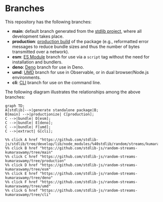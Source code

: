 <!--

@license Apache-2.0

Copyright (c) 2023 The Stdlib Authors.

Licensed under the Apache License, Version 2.0 (the "License");
you may not use this file except in compliance with the License.
You may obtain a copy of the License at

    http://www.apache.org/licenses/LICENSE-2.0

Unless required by applicable law or agreed to in writing, software
distributed under the License is distributed on an "AS IS" BASIS,
WITHOUT WARRANTIES OR CONDITIONS OF ANY KIND, either express or implied.
See the License for the specific language governing permissions and
limitations under the License.

-->

# Branches

This repository has the following branches:

-   **main**: default branch generated from the [stdlib project][stdlib-url], where all development takes place.
-   **production**: [production build][production-url] of the package (e.g., reformatted error messages to reduce bundle sizes and thus the number of bytes transmitted over a network).
-   **esm**: [ES Module][esm-url] branch for use via a `script` tag without the need for installation and bundlers.
-   **deno**: [Deno][deno-url] branch for use in Deno.
-   **umd**: [UMD][umd-url] branch for use in Observable, or in dual browser/Node.js environments.
-   **cli**: [CLI][cli-url] branch for use on the command line.

The following diagram illustrates the relationships among the above branches:

```mermaid
graph TD;
A[stdlib]-->|generate standalone package|B;
B[main] -->|productionize| C[production];
C -->|bundle| D[esm];
C -->|bundle| E[deno];
C -->|bundle| F[umd];
C -->|extract| G[cli];

%% click A href "https://github.com/stdlib-js/stdlib/tree/develop/lib/node_modules/%40stdlib/random/streams/kumaraswamy"
%% click B href "https://github.com/stdlib-js/random-streams-kumaraswamy/tree/main"
%% click C href "https://github.com/stdlib-js/random-streams-kumaraswamy/tree/production"
%% click D href "https://github.com/stdlib-js/random-streams-kumaraswamy/tree/esm"
%% click E href "https://github.com/stdlib-js/random-streams-kumaraswamy/tree/deno"
%% click F href "https://github.com/stdlib-js/random-streams-kumaraswamy/tree/umd"
%% click G href "https://github.com/stdlib-js/random-streams-kumaraswamy/tree/cli"
```

[stdlib-url]: https://github.com/stdlib-js/stdlib/tree/develop/lib/node_modules/%40stdlib/random/streams/kumaraswamy
[production-url]: https://github.com/stdlib-js/random-streams-kumaraswamy/tree/production
[deno-url]: https://github.com/stdlib-js/random-streams-kumaraswamy/tree/deno
[umd-url]: https://github.com/stdlib-js/random-streams-kumaraswamy/tree/umd
[esm-url]: https://github.com/stdlib-js/random-streams-kumaraswamy/tree/esm
[cli-url]: https://github.com/stdlib-js/random-streams-kumaraswamy/tree/cli